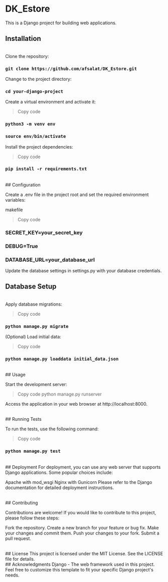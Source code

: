 # DK_Estore
This is a Django project for building web applications.


## Installation

<br/>
Clone the repository:

 ### `git clone https://github.com/afsalat/DK_Estore.git`

Change to the project directory:

### `cd your-django-project`

Create a virtual environment and activate it:

> Copy code
### `python3 -m venv env`
### `source env/bin/activate`

Install the project dependencies:

> Copy code
### `pip install -r requirements.txt`

<br/>
## Configuration

Create a .env file in the project root and set the required environment variables:

makefile
> Copy code
### SECRET_KEY=your_secret_key
### DEBUG=True
### DATABASE_URL=your_database_url
Update the database settings in settings.py with your database credentials.


## Database Setup

<br/>
Apply database migrations:

> Copy code
### `python manage.py migrate`

(Optional) Load initial data:

> Copy code
### `python manage.py loaddata initial_data.json`

<br/>
## Usage


Start the development server:

> Copy code
python manage.py runserver

Access the application in your web browser at http://localhost:8000.

<br/>
## Running Tests

To run the tests, use the following command:

> Copy code
### `python manage.py test`

<br/>
## Deployment
For deployment, you can use any web server that supports Django applications. Some popular choices include:

Apache with mod_wsgi
Nginx with Gunicorn
Please refer to the Django documentation for detailed deployment instructions.

<br/>
## Contributing

Contributions are welcome! If you would like to contribute to this project, please follow these steps:

Fork the repository.
Create a new branch for your feature or bug fix.
Make your changes and commit them.
Push your changes to your fork.
Submit a pull request.

<br/>
## License
This project is licensed under the MIT License. See the LICENSE file for details.

<br/>
## Acknowledgments
Django - The web framework used in this project.
Feel free to customize this template to fit your specific Django project's needs.
